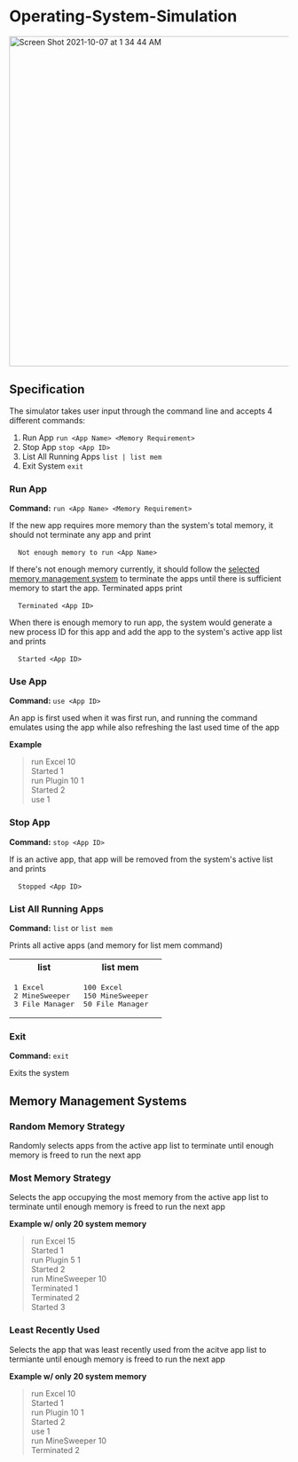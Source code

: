 # Operating-System-Simulation

<img width="595" alt="Screen Shot 2021-10-07 at 1 34 44 AM" src="https://user-images.githubusercontent.com/43510280/136349237-0425a23e-8b2b-4a10-a37f-0ce7fd87d496.png">


## Specification
The simulator takes user input through the command line and accepts 4 different commands:
1. Run App `run <App Name> <Memory Requirement>`
2. Stop App `stop <App ID>`
3. List All Running Apps `list | list mem`
4. Exit System `exit`

### Run App
**Command:** `run <App Name> <Memory Requirement>`

If the new app requires more memory than the system's total memory, it should not terminate any app and print

&nbsp;&nbsp;&nbsp;&nbsp;`Not enough memory to run <App Name>`

If there's not enough memory currently, it should follow the [selected memory management system](#memory-management-systems) to terminate the apps until there is sufficient memory to start the app. Terminated apps print

&nbsp;&nbsp;&nbsp;&nbsp;`Terminated <App ID>`

When there is enough memory to run app, the system would generate a new process ID for this app and add the app to the system's active app list and prints

&nbsp;&nbsp;&nbsp;&nbsp;`Started <App ID>`


### Use App
**Command:** `use <App ID>`

An app is first used when it was first run, and running the command emulates using the app while also refreshing the last used time of the app

**Example**
> run Excel 10\
  Started 1\
  run Plugin 10 1\
  Started 2\
  use 1

### Stop App
**Command:** `stop <App ID>`

If <App ID> is an active app, that app will be removed from the system's active list and prints

&nbsp;&nbsp;&nbsp;&nbsp;`Stopped <App ID>`

### List All Running Apps
**Command:** `list` or `list mem` 

Prints all active apps (and memory for list mem command)

<table>
<tr>
<th>list</th>
<th>list mem</th>
</tr>
<tr>
<td>
<pre>
1 Excel
2 MineSweeper
3 File Manager
</pre>
</td>
<td>
<pre>
100 Excel
150 MineSweeper
50 File Manager  
</pre>
</td>
</tr>
</table>
  
### Exit
**Command:** `exit`

Exits the system

## Memory Management Systems

### Random Memory Strategy
  
Randomly selects apps from the active app list to terminate until enough memory is freed to run the next app 
  
### Most Memory Strategy
  
Selects the app occupying the most memory from the active app list to terminate until enough memory is freed to run the next app

**Example w/ only 20 system memory**
> run Excel 15\
  Started 1\
  run Plugin 5 1\
  Started 2\
  run MineSweeper 10\
  Terminated 1\
  Terminated 2\
  Started 3
  
### Least Recently Used

Selects the app that was least recently used from the acitve app list to termiante until enough memory is freed to run the next app
  
**Example w/ only 20 system memory**
> run Excel 10\
  Started 1\
  run Plugin 10 1\
  Started 2\
  use 1\
  run MineSweeper 10\
  Terminated 2
  
